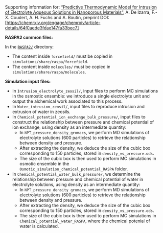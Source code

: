 Supporting information for: [“Predictive Thermodynamic Model for Intrusion of Electrolyte Aqueous Solutions in Nanoporous Materials”](LINK), A. De Izarra, F.-X. Coudert, A. H. Fuchs and A. Boutin, preprint DOI: [https://chemrxiv.org/engage/chemrxiv/article-details/64f0aede3fdae147fa33bec7]


**RASPA2 common files:**

In the [`RASPA2/`](RASPA2/) directory:
- The content inside `forcefield/` must be copied in `simulations/share/raspa/forcefield`.
- The content inside `molecules/` must be copied in `simulations/share/raspa/molecules`.


**Simulation input files:**

- In `Intrusion_electrolyte_zeosil/`, input files to perform MC simulations in the osmostic ensemble: we introduce a single electrolyte unit and output the alchemical work associated to this process.
- In `Water_intrusion_zeosil/`, input files to reproduce intrusion and extrusion of water in zeosils.
- In `Chemical_potential_ion_exchange_bulk_pressure/`, input files to construct the relationship between pressure and chemical potential of ion exchange, using density as an intermediate quantity:
  - In `NPT_pressure_density_gromacs`, we perform MD simulations of electrolyte solutions (600 particles) to retrieve the relationship between density and pressure.
  - After extracting the density, we deduce the size of the cubic box corresponding to 150 particles, stored in `density_vs_pressure.ods`.
  - The size of the cubic box is then used to perform MC simulations in osmotic ensemble in the `Osmotic_simulation_chemical_potential_RASPA` folder.
- In `Chemical_potential_water_bulk_pressure/`, we determine the relationship between pressure and chemical potential of water in electrolyte solutions, using density as an intermediate quantity:
  - In `NPT_pressure_density_gromacs`, we perform MD simulations of electrolyte solutions (600 particles) to retrieve the relationship between density and pressure.
  - After extracting the density, we deduce the size of the cubic box corresponding to 150 particles, stored in  `density_vs_pressure.ods`.
  - The size of the cubic box is then used to perform MC simulations in `Chemical_potential_water_RASPA`, where the chemical potenial of water is calculated.
